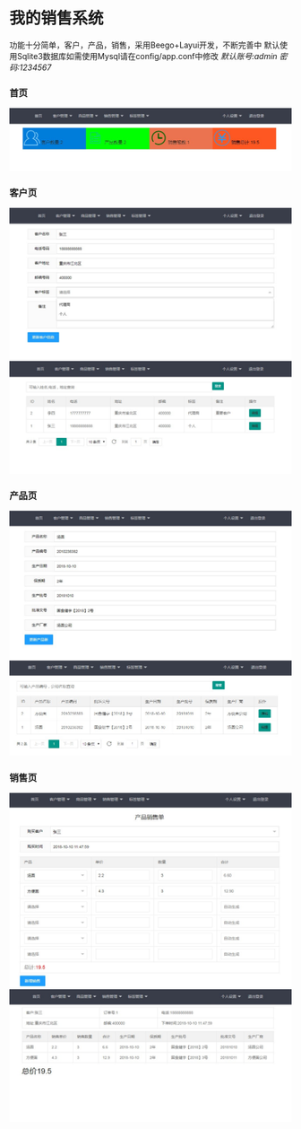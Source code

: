 # 我的销售系统
功能十分简单，客户，产品，销售，采用Beego+Layui开发，不断完善中
默认使用Sqlite3数据库如需使用Mysql请在config/app.conf中修改
*默认账号:admin 密码:1234567*

### 首页
![avatar](img/home.jpg)
### 客户页
![avatar](img/client-01.jpg)
![avatar](img/client-02.jpg)
### 产品页
![avatar](img/produc-01.jpg)
![avatar](img/produc-02.jpg)
### 销售页
![avatar](img/sales-01.jpg)
![avatar](img/sales-02.jpg)